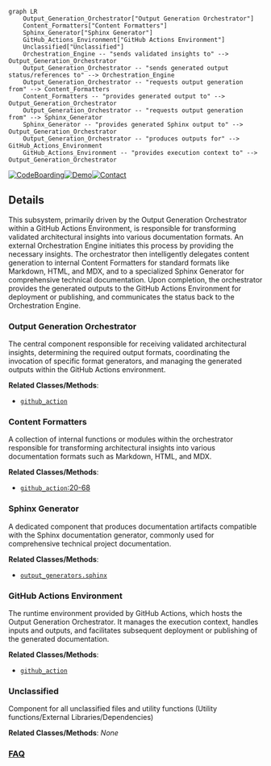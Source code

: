 ```mermaid
graph LR
    Output_Generation_Orchestrator["Output Generation Orchestrator"]
    Content_Formatters["Content Formatters"]
    Sphinx_Generator["Sphinx Generator"]
    GitHub_Actions_Environment["GitHub Actions Environment"]
    Unclassified["Unclassified"]
    Orchestration_Engine -- "sends validated insights to" --> Output_Generation_Orchestrator
    Output_Generation_Orchestrator -- "sends generated output status/references to" --> Orchestration_Engine
    Output_Generation_Orchestrator -- "requests output generation from" --> Content_Formatters
    Content_Formatters -- "provides generated output to" --> Output_Generation_Orchestrator
    Output_Generation_Orchestrator -- "requests output generation from" --> Sphinx_Generator
    Sphinx_Generator -- "provides generated Sphinx output to" --> Output_Generation_Orchestrator
    Output_Generation_Orchestrator -- "produces outputs for" --> GitHub_Actions_Environment
    GitHub_Actions_Environment -- "provides execution context to" --> Output_Generation_Orchestrator
```

[![CodeBoarding](https://img.shields.io/badge/Generated%20by-CodeBoarding-9cf?style=flat-square)](https://github.com/CodeBoarding/CodeBoarding)[![Demo](https://img.shields.io/badge/Try%20our-Demo-blue?style=flat-square)](https://www.codeboarding.org/diagrams)[![Contact](https://img.shields.io/badge/Contact%20us%20-%20contact@codeboarding.org-lightgrey?style=flat-square)](mailto:contact@codeboarding.org)

## Details

This subsystem, primarily driven by the Output Generation Orchestrator within a GitHub Actions Environment, is responsible for transforming validated architectural insights into various documentation formats. An external Orchestration Engine initiates this process by providing the necessary insights. The orchestrator then intelligently delegates content generation to internal Content Formatters for standard formats like Markdown, HTML, and MDX, and to a specialized Sphinx Generator for comprehensive technical documentation. Upon completion, the orchestrator provides the generated outputs to the GitHub Actions Environment for deployment or publishing, and communicates the status back to the Orchestration Engine.

### Output Generation Orchestrator
The central component responsible for receiving validated architectural insights, determining the required output formats, coordinating the invocation of specific format generators, and managing the generated outputs within the GitHub Actions environment.


**Related Classes/Methods**:

- <a href="https://github.com/CodeBoarding/CodeBoarding/blob/maingithub_action.py" target="_blank" rel="noopener noreferrer">`github_action`</a>


### Content Formatters
A collection of internal functions or modules within the orchestrator responsible for transforming architectural insights into various documentation formats such as Markdown, HTML, and MDX.


**Related Classes/Methods**:

- <a href="https://github.com/CodeBoarding/CodeBoarding/blob/maingithub_action.py#L20-L68" target="_blank" rel="noopener noreferrer">`github_action`:20-68</a>


### Sphinx Generator
A dedicated component that produces documentation artifacts compatible with the Sphinx documentation generator, commonly used for comprehensive technical project documentation.


**Related Classes/Methods**:

- <a href="https://github.com/CodeBoarding/CodeBoarding/blob/mainoutput_generators/sphinx.py" target="_blank" rel="noopener noreferrer">`output_generators.sphinx`</a>


### GitHub Actions Environment
The runtime environment provided by GitHub Actions, which hosts the Output Generation Orchestrator. It manages the execution context, handles inputs and outputs, and facilitates subsequent deployment or publishing of the generated documentation.


**Related Classes/Methods**:

- <a href="https://github.com/CodeBoarding/CodeBoarding/blob/maingithub_action.py" target="_blank" rel="noopener noreferrer">`github_action`</a>


### Unclassified
Component for all unclassified files and utility functions (Utility functions/External Libraries/Dependencies)


**Related Classes/Methods**: _None_



### [FAQ](https://github.com/CodeBoarding/GeneratedOnBoardings/tree/main?tab=readme-ov-file#faq)
